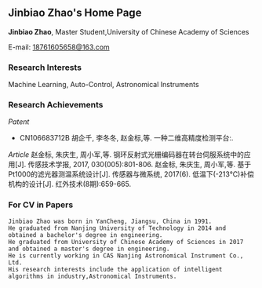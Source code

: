 ## Jinbiao Zhao's Home Page

**Jinbiao Zhao**, Master Student,University of Chinese Academy of Sciences

E-mail: 18761605658@163.com

### Research Interests

Machine Learning,  Auto-Control, Astronomical Instruments

### Research Achievements
_Patent_

- CN106683712B 胡企千, 李冬冬, 赵金标,等. 一种二维高精度检测平台:.

_Article_
赵金标, 朱庆生, 周小军,等. 钢环反射式光栅编码器在转台伺服系统中的应用[J]. 传感技术学报, 2017, 030(005):801-806.
赵金标, 朱庆生, 周小军,等. 基于Pt1000的滤光器测温系统设计[J]. 传感器与微系统, 2017(6).
低温下(-213℃)补偿机构的设计[J]. 红外技术(8期):659-665.

### For CV in Papers
```text
Jinbiao Zhao was born in YanCheng, Jiangsu, China in 1991. 
He graduated from Nanjing University of Technology in 2014 and obtained a bachelor's degree in engineering. 
He graduated from University of Chinese Academy of Sciences in 2017 and obtained a master's degree in engineering.
He is currently working in CAS Nanjing Astronomical Instrument Co., Ltd. 
His research interests include the application of intelligent algorithms in industry,Astronomical Instruments.
```
